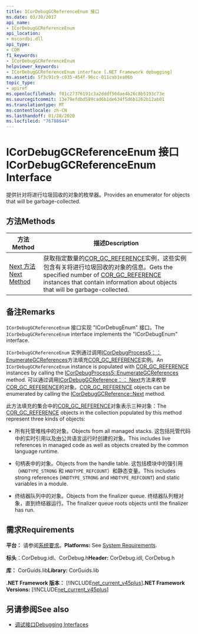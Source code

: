 ```yaml
---
title: ICorDebugGCReferenceEnum 接口
ms.date: 03/30/2017
api_name:
- ICorDebugGCReferenceEnum
api_location:
- mscordbi.dll
api_type:
- COM
f1_keywords:
- ICorDebugGCReferenceEnum
helpviewer_keywords:
- ICorDebugGCReferenceEnum interface [.NET Framework debugging]
ms.assetid: 5f3c91c9-c035-454f-96cc-011cab1ea06b
topic_type:
- apiref
ms.openlocfilehash: f01c27376191c3a2dddf56dae4b26c8b5193c73e
ms.sourcegitcommit: 13e79efdbd589cad6b1de634f5d6b1262b12ab01
ms.translationtype: MT
ms.contentlocale: zh-CN
ms.lasthandoff: 01/28/2020
ms.locfileid: "76788644"
---
```

# <a name="icordebuggcreferenceenum-interface"></a><span data-ttu-id="70294-102">ICorDebugGCReferenceEnum 接口</span><span class="sxs-lookup"><span data-stu-id="70294-102">ICorDebugGCReferenceEnum Interface</span></span>
<span data-ttu-id="70294-103">提供针对将进行垃圾回收的对象的枚举器。</span><span class="sxs-lookup"><span data-stu-id="70294-103">Provides an enumerator for objects that will be garbage-collected.</span></span>  
  
## <a name="methods"></a><span data-ttu-id="70294-104">方法</span><span class="sxs-lookup"><span data-stu-id="70294-104">Methods</span></span>  
  
|<span data-ttu-id="70294-105">方法</span><span class="sxs-lookup"><span data-stu-id="70294-105">Method</span></span>|<span data-ttu-id="70294-106">描述</span><span class="sxs-lookup"><span data-stu-id="70294-106">Description</span></span>|  
|------------|-----------------|  
|[<span data-ttu-id="70294-107">Next 方法</span><span class="sxs-lookup"><span data-stu-id="70294-107">Next Method</span></span>](icordebuggcreferenceenum-next-method.md)|<span data-ttu-id="70294-108">获取指定数量的[COR_GC_REFERENCE](cor-gc-reference-structure.md)实例，这些实例包含有关将进行垃圾回收的对象的信息。</span><span class="sxs-lookup"><span data-stu-id="70294-108">Gets the specified number of [COR_GC_REFERENCE](cor-gc-reference-structure.md) instances that contain information about objects that will be garbage-collected.</span></span>|  
  
## <a name="remarks"></a><span data-ttu-id="70294-109">备注</span><span class="sxs-lookup"><span data-stu-id="70294-109">Remarks</span></span>  
 <span data-ttu-id="70294-110">`ICorDebugGCReferenceEnum` 接口实现 "ICorDebugEnum" 接口。</span><span class="sxs-lookup"><span data-stu-id="70294-110">The `ICorDebugGCReferenceEnum` interface implements the "ICorDebugEnum" interface.</span></span>  
  
 <span data-ttu-id="70294-111">`ICorDebugGCReferenceEnum` 实例通过调用[ICorDebugProcess5：： EnumerateGCReferences](icordebugprocess5-enumerategcreferences-method.md)方法填充[COR_GC_REFERENCE](cor-gc-reference-structure.md)实例。</span><span class="sxs-lookup"><span data-stu-id="70294-111">An `ICorDebugGCReferenceEnum` instance is populated with [COR_GC_REFERENCE](cor-gc-reference-structure.md) instances by calling the [ICorDebugProcess5::EnumerateGCReferences](icordebugprocess5-enumerategcreferences-method.md) method.</span></span> <span data-ttu-id="70294-112">可以通过调用[ICorDebugGCReference：： Next](icordebuggcreferenceenum-next-method.md)方法来枚举[COR_GC_REFERENCE](cor-gc-reference-structure.md)的对象。</span><span class="sxs-lookup"><span data-stu-id="70294-112">[COR_GC_REFERENCE](cor-gc-reference-structure.md) objects can be enumerated by calling the [ICorDebugGCReference::Next](icordebuggcreferenceenum-next-method.md) method.</span></span>  
  
 <span data-ttu-id="70294-113">此方法填充的集合中的[COR_GC_REFERENCE](cor-gc-reference-structure.md)对象表示三种对象：</span><span class="sxs-lookup"><span data-stu-id="70294-113">The [COR_GC_REFERENCE](cor-gc-reference-structure.md) objects in the collection populated by this method represent three kinds of objects:</span></span>  
  
- <span data-ttu-id="70294-114">所有托管堆栈中的对象。</span><span class="sxs-lookup"><span data-stu-id="70294-114">Objects from all managed stacks.</span></span> <span data-ttu-id="70294-115">这包括托管代码中的实时引用以及由公共语言运行时创建的对象。</span><span class="sxs-lookup"><span data-stu-id="70294-115">This includes live references in managed code as well as objects created by the common language runtime.</span></span>  
  
- <span data-ttu-id="70294-116">句柄表中的对象。</span><span class="sxs-lookup"><span data-stu-id="70294-116">Objects from the handle table.</span></span> <span data-ttu-id="70294-117">这包括模块中的强引用（`HNDTYPE_STRONG` 和 `HNDTYPE_REFCOUNT`）和静态变量。</span><span class="sxs-lookup"><span data-stu-id="70294-117">This includes strong references (`HNDTYPE_STRONG` and `HNDTYPE_REFCOUNT`) and static variables in a module.</span></span>  
  
- <span data-ttu-id="70294-118">终结器队列中的对象。</span><span class="sxs-lookup"><span data-stu-id="70294-118">Objects from the finalizer queue.</span></span> <span data-ttu-id="70294-119">终结器队列根对象，直到终结器运行。</span><span class="sxs-lookup"><span data-stu-id="70294-119">The finalizer queue roots objects until the finalizer has run.</span></span>  
  
## <a name="requirements"></a><span data-ttu-id="70294-120">需求</span><span class="sxs-lookup"><span data-stu-id="70294-120">Requirements</span></span>  
 <span data-ttu-id="70294-121">**平台：** 请参阅[系统要求](../../../../docs/framework/get-started/system-requirements.md)。</span><span class="sxs-lookup"><span data-stu-id="70294-121">**Platforms:** See [System Requirements](../../../../docs/framework/get-started/system-requirements.md).</span></span>  
  
 <span data-ttu-id="70294-122">**标头**：CorDebug.idl、CorDebug.h</span><span class="sxs-lookup"><span data-stu-id="70294-122">**Header:** CorDebug.idl, CorDebug.h</span></span>  
  
 <span data-ttu-id="70294-123">**库：** CorGuids.lib</span><span class="sxs-lookup"><span data-stu-id="70294-123">**Library:** CorGuids.lib</span></span>  
  
 <span data-ttu-id="70294-124">**.NET Framework 版本：** [!INCLUDE[net_current_v45plus](../../../../includes/net-current-v45plus-md.md)]</span><span class="sxs-lookup"><span data-stu-id="70294-124">**.NET Framework Versions:** [!INCLUDE[net_current_v45plus](../../../../includes/net-current-v45plus-md.md)]</span></span>  
  
## <a name="see-also"></a><span data-ttu-id="70294-125">另请参阅</span><span class="sxs-lookup"><span data-stu-id="70294-125">See also</span></span>

- [<span data-ttu-id="70294-126">调试接口</span><span class="sxs-lookup"><span data-stu-id="70294-126">Debugging Interfaces</span></span>](debugging-interfaces.md)
